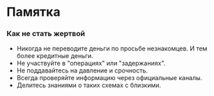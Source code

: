 # Памятка

### **Как не стать жертвой**

* Никогда не переводите деньги по просьбе незнакомцев. И тем более кредитные деньги.
* Не участвуйте в "операциях" или "задержаниях".
* Не поддавайтесь на давление и срочность.
* Всегда проверяйте информацию через официальные каналы.
* Делитесь знаниями о таких схемах с близкими.
